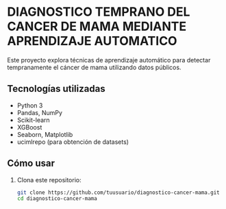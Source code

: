 # DIAGNOSTICO TEMPRANO DEL CANCER DE MAMA MEDIANTE APRENDIZAJE AUTOMATICO

Este proyecto explora técnicas de aprendizaje automático para detectar tempranamente el cáncer de mama utilizando datos públicos.

## Tecnologías utilizadas

- Python 3
- Pandas, NumPy
- Scikit-learn
- XGBoost
- Seaborn, Matplotlib
- ucimlrepo (para obtención de datasets)

## Cómo usar

1. Clona este repositorio:
   ```bash
   git clone https://github.com/tuusuario/diagnostico-cancer-mama.git
   cd diagnostico-cancer-mama
